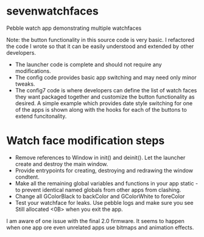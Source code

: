 sevenwatchfaces
===============

Pebble watch app demonstrating multiple watchfaces

Note: the button functionality in this source code is very basic. I refactored the code I wrote so that it can be easily understood and extended by other developers.

- The launcher code is complete and should not require any modifications.
- The config code provides basic app switching and may need only minor tweaks.
- The config7 code is where developers can define the list of watch faces they want packaged together and customize the button functionality as desired. A simple example which provides date style switching for one of the apps is shown along with the hooks for each of the buttons to extend funcitonality.

Watch face modification steps
=============================

- Remove references to Window in init() and deinit(). Let the launcher create and destroy the main window.
- Provide entrypoints for creating, destroying and redrawing the window condtent.
- Make all the remaining global variables and functions in your app static - to prevent identical named globals from other apps from clashing.
- Change all GColorBlack to backColor and GColorWhite to foreColor
- Test your watchface for leaks. Use pebble logs and make sure you see Still allocated <0B> when you exit the app.

I am aware of one issue with the final 2.0 firmware. It seems to happen when one app ore even unrelated apps use bitmaps and animation effects.
